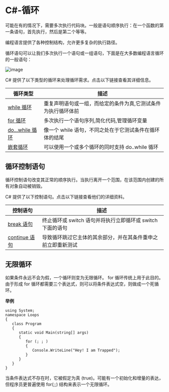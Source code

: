 # C#-循环

可能在有的情况下，需要多次执行代码块。一般是语句顺序执行：在一个函数的第一条语句，首先执行，然后是第二个等等。

编程语言提供了各种控制结构，允许更多复杂的执行路径。

循环语句可以让我们多次执行一个语句或一组语句，下面是在大多数编程语言循环的一般语句：

![image](images/loop_architecture.jpg)

C# 提供了以下类型的循环来处理循环需求。点击以下链接查看其详细信息。

|循环类型 | 描述 |
| ----- | ----- |
| [while 循环](http://www.tutorialspoint.com/csharp/csharp_while_loop.htm)|重复声明语句或一组，而给定的条件为真,它测试条件为执行循环体前|
| [for 循环](http://www.tutorialspoint.com/csharp/csharp_for_loop.htm)|多次执行一个语句序列,简化代码,管理循环变量|
| [do...while 循环](http://www.tutorialspoint.com/csharp/csharp_do_while_loop.htm)|像一个 while 语句，不同之处在于它测试条件在循环体的结尾|
|[嵌套循环](http://www.tutorialspoint.com/csharp/csharp_nested_loops.htm)|可以使用一个或多个循环的同时支持 do..while 循环|

## 循环控制语句

循环控制语句改变其正常的顺序执行。当执行离开一个范围，在该范围内创建的所有对象自动被销毁。

C# 提供了以下控制语句。点击以下链接查看他们的详细资料。

| 控制语句 | 描述 |
| ----- | ----- |
| [break 语句](http://www.tutorialspoint.com/csharp/csharp_break_statement.htm)|终止循环或 switch 语句并将执行立即循环或 switch 下面的语句|
| [continue 语句](http://www.tutorialspoint.com/csharp/csharp_continue_statement.htm)|导致循环跳过它主体的其余部分，并在其条件重申之前立即重新测试|

## 无限循环

如果条件永远不会为假，一个循环则变为无限循环。 for 循环传统上用于此目的。由于形成 for 循环都需要三个表达式，则可以将条件表达式空，则做成一个死循环。

**举例**
```
using System;
namespace Loops
{
   class Program
   {
      static void Main(string[] args)
      {
         for (; ; )
         {
            Console.WriteLine("Hey! I am Trapped");
         }
      }
   }
} 
```

当条件表达式不存在时，它被假定为真 (true)。可能有一个初始化和增量的表达，但程序员更普遍使用 for(;;) 结构来表示一个无限循环。


